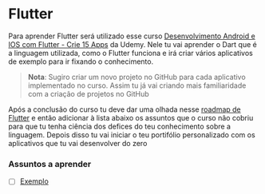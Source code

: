 # Flutter

Para aprender Flutter será utilizado esse curso [Desenvolvimento Android e IOS com Flutter - Crie 15 Apps](https://www.udemy.com/course/desenvolvimento-android-e-ios-com-flutter/?utm_source=adwords-intl&utm_medium=udemyads&utm_campaign=LongTail_new_la.PT_cc.BR&utm_content=deal4584&utm_term=_._ag_118044111482_._kw__._ad_491671393381_._de_c_._dm__._pl__._ti_dsa-1131315795588_._li_1001686_._pd__._&gclid=Cj0KCQjwjt-oBhDKARIsABVRB0z5ac6D7CbVi_-pGPPfI3ZRiai8szCHEWb9oZlJv2TMlv7iOcS_6LIaApZVEALw_wcB) da Udemy. Nele tu vai aprender o Dart que é a linguagem utilizada, como o Flutter funciona e irá criar vários aplicativos de exemplo para ir fixando o conhecimento.

> **Nota**: Sugiro criar um novo projeto no GitHub para cada aplicativo implementado no curso. Assim tu já vai criando mais familiaridade com a criação de projetos no GitHub

Após a conclusão do curso tu deve dar uma olhada nesse [roadmap de Flutter](https://roadmap.sh/flutter) e então adicionar à lista abaixo os assuntos que o curso não cobriu para que tu tenha ciência dos defices do teu conhecimento sobre a linguagem. Depois disso tu vai iniciar o teu portifólio personalizado com os aplicativos que tu vai desenvolver do zero

### Assuntos a aprender

- [ ] [Exemplo](https://exemplo.com.br/)
